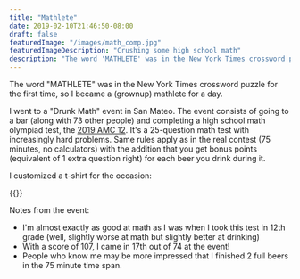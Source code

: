 ```yaml
---
title: "Mathlete"
date: 2019-02-10T21:46:50-08:00
draft: false
featuredImage: "/images/math_comp.jpg"
featuredImageDescription: "Crushing some high school math"
description: "The word 'MATHLETE' was in the New York Times crossword puzzle for the first time, so I became a (grownup) mathlete for a day."
---
```


The word "MATHLETE" was in the New York Times crossword puzzle for the first time, so I became a (grownup) mathlete for a day.

I went to a "Drunk Math" event in San Mateo. The event consists of going to a bar (along with 73 other people) and completing a high school math olympiad test, the [2019 AMC 12](https://artofproblemsolving.com/wiki/index.php/2019_AMC_12A_Problems). It's a 25-question math test with increasingly hard problems. Same rules apply as in the real contest (75 minutes, no calculators) with the addition that you get bonus points (equivalent of 1 extra question right) for each beer you drink during it.

I customized a t-shirt for the occasion:

{{<smallimg src="/images/mathletics_shirt.jpg" alt="MIT 'M'ATHLETICS T-shirt" width="500px">}}


Notes from the event:

* I'm almost exactly as good at math as I was when I took this test in 12th grade (well, slightly worse at math but slightly better at drinking)
* With a score of 107, I came in 17th out of 74 at the event! 
* People who know me may be more impressed that I finished 2 full beers in the 75 minute time span.


